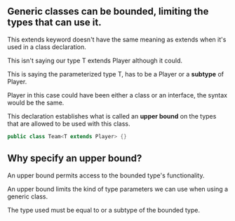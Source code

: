 ## Generic classes can be bounded, limiting the types that can use it.
This extends keyword doesn't have the same meaning as extends when it's used in a class declaration.

This isn't saying our type T extends Player although it could.

This is saying the parameterized type T, has to be a Player or a <b>subtype</b> of Player.

Player in this case could have been either a class or an interface, the syntax would be the same.

This declaration establishes what is called an <b>upper bound</b> on the types that are allowed to be used with this class.

```java
public class Team<T extends Player> {}
```

## Why specify an upper bound?
An upper bound permits access to the bounded type's functionality.

An upper bound limits the kind of type parameters we can use when using a generic class.

The type used must be equal to or a subtype of the bounded type.